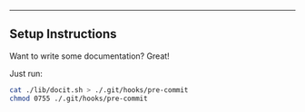 
--------------------------------------------------------------------------------

## Setup Instructions

Want to write some documentation? Great!

Just run:
```bash
cat ./lib/docit.sh > ./.git/hooks/pre-commit
chmod 0755 ./.git/hooks/pre-commit
```
